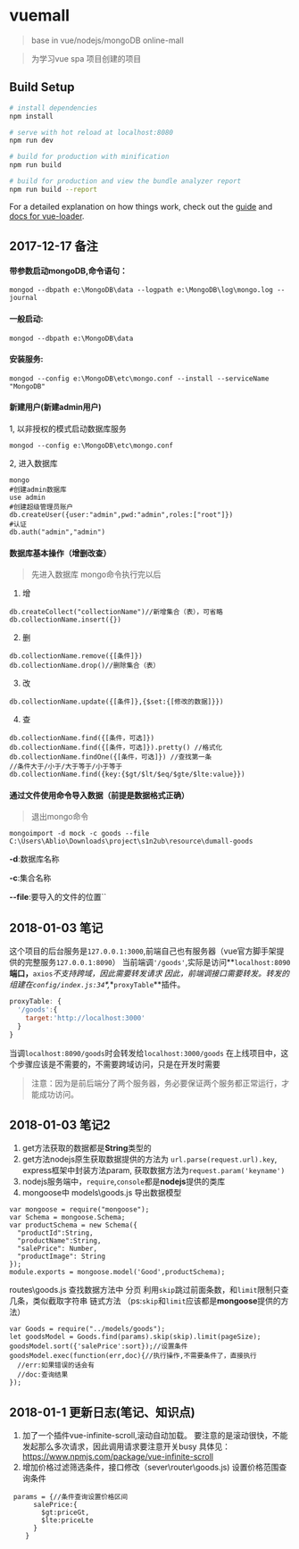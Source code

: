 # vuemall

> base in vue/nodejs/mongoDB online-mall

>为学习vue spa 项目创建的项目

## Build Setup

``` bash
# install dependencies
npm install

# serve with hot reload at localhost:8080
npm run dev

# build for production with minification
npm run build

# build for production and view the bundle analyzer report
npm run build --report
```

For a detailed explanation on how things work, check out the [guide](http://vuejs-templates.github.io/webpack/) and [docs for vue-loader](http://vuejs.github.io/vue-loader).

## 2017-12-17 备注

#### 带参数启动mongoDB,命令语句：
```
mongod --dbpath e:\MongoDB\data --logpath e:\MongoDB\log\mongo.log --journal
```

#### 一般启动:
```
mongod --dbpath e:\MongoDB\data
```

#### 安装服务:
```
mongod --config e:\MongoDB\etc\mongo.conf --install --serviceName "MongoDB"
```

#### 新建用户(新建admin用户)
1, 以非授权的模式启动数据库服务
```
mongod --config e:\MongoDB\etc\mongo.conf
```
2, 进入数据库
```
mongo
#创建admin数据库
use admin
#创建超级管理员账户
db.createUser({user:"admin",pwd:"admin",roles:["root"]})
#认证
db.auth("admin","admin")
```

#### 数据库基本操作（增删改查）
>先进入数据库 mongo命令执行完以后

1. 增
```
db.createCollect("collectionName")//新增集合（表），可省略
db.collectionName.insert({})
```
2. 删
```
db.collectionName.remove({[条件]})
db.collectionName.drop()//删除集合（表）
```
3. 改
```
db.collectionName.update({[条件]},{$set:{[修改的数据]}})
```
4. 查
```
db.collectionName.find({[条件，可选]})
db.collectionName.find({[条件，可选]}).pretty() //格式化
db.collectionName.findOne({[条件，可选]}) //查找第一条
//条件大于/小于/大于等于/小于等于
db.collectionName.find({key:{$gt/$lt/$eq/$gte/$lte:value}})
```

#### 通过文件使用命令导入数据（前提是数据格式正确）
>退出mongo命令
```
mongoimport -d mock -c goods --file C:\Users\Ablio\Downloads\project\s1n2ub\resource\dumall-goods
```
**-d**:数据库名称

**-c**:集合名称

**--file**:要导入的文件的位置``

## 2018-01-03 笔记
这个项目的后台服务是`127.0.0.1:3000`,前端自己也有服务器（vue官方脚手架提供的完整服务`127.0.0.1:8090`）
当前端调`'/goods'`,实际是访问**`localhost:8090`**端口，**`axios`**不支持跨域，因此需要转发请求
因此，前端调接口需要转发。转发的组建在*`config/index.js:34`*,**`proxyTable`**插件。
```javascript
proxyTable: {
  '/goods':{
    target:'http://localhost:3000'
  }
}
```
当调`localhost:8090/goods`时会转发给`localhost:3000/goods`
在上线项目中，这个步骤应该是不需要的，不需要跨域访问，只是在开发时需要
>注意：因为是前后端分了两个服务器，务必要保证两个服务都正常运行，才能成功访问。

## 2018-01-03 笔记2
1. get方法获取的数据都是**String**类型的
2. get方法nodejs原生获取数据提供的方法为 `url.parse(request.url).key`,
express框架中封装方法param, 获取数据方法为`request.param('keyname')`
3. nodejs服务端中，`require`,`console`都是**nodejs**提供的类库
4. mongoose中
models\goods.js 导出数据模型
```ecmascript 6
var mongoose = require("mongoose");
var Schema = mongoose.Schema;
var productSchema = new Schema({
  "productId":String,
  "productName":String,
  "salePrice": Number,
  "productImage": String
});
module.exports = mongoose.model('Good',productSchema);
```
routes\goods.js 查找数据方法中
分页 利用`skip`跳过前面条数，和`limit`限制只查几条，类似截取字符串
链式方法
（ps:`skip`和`limit`应该都是**mongoose**提供的方法）
```ecmascript 6
var Goods = require("../models/goods");
let goodsModel = Goods.find(params).skip(skip).limit(pageSize);
goodsModel.sort({'salePrice':sort});//设置条件
goodsModel.exec(function(err,doc){//执行操作,不需要条件了，直接执行
  //err:如果错误的话会有
  //doc:查询结果
});
```

## 2018-01-1 更新日志(笔记、知识点)
1. 加了一个插件vue-infinite-scroll,滚动自动加载。
要注意的是滚动很快，不能发起那么多次请求，因此调用请求要注意开关busy
具体见：https://www.npmjs.com/package/vue-infinite-scroll
2. 增加价格过滤筛选条件，接口修改（sever\router\goods.js)
设置价格范围查询条件
```ecmascript 6
 params = {//条件查询设置价格区间
      salePrice:{
        $gt:priceGt,
        $lte:priceLte
      }
    }
```



